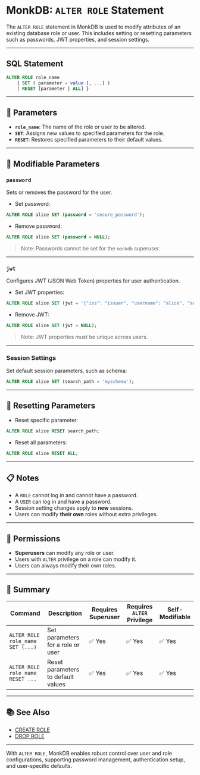 # MonkDB: `ALTER ROLE` Statement

The `ALTER ROLE` statement in MonkDB is used to modify attributes of an existing database role or user. This includes setting or resetting parameters such as passwords, JWT properties, and session settings.

---

## SQL Statement

```sql
ALTER ROLE role_name
    { SET ( parameter = value [, ...] )
    | RESET [parameter | ALL] }
```

---

## 🚀 Parameters

- **`role_name`**: The name of the role or user to be altered.
- **`SET`**: Assigns new values to specified parameters for the role.
- **`RESET`**: Restores specified parameters to their default values.

---

## 🔧 Modifiable Parameters

### `password`

Sets or removes the password for the user.

- Set password:

```sql
ALTER ROLE alice SET (password = 'secure_password');
```

- Remove password:

```sql
ALTER ROLE alice SET (password = NULL);
```

> Note: Passwords cannot be set for the `monkdb` superuser.

---

### `jwt`

Configures JWT (JSON Web Token) properties for user authentication.

- Set JWT properties:

```sql
ALTER ROLE alice SET (jwt = '{"iss": "issuer", "username": "alice", "aud": "audience"}');
```

- Remove JWT:

```sql
ALTER ROLE alice SET (jwt = NULL);
```

> Note: JWT properties must be unique across users.

---

### Session Settings

Set default session parameters, such as schema:

```sql
ALTER ROLE alice SET (search_path = 'myschema');
```

---

## 🔄 Resetting Parameters

- Reset specific parameter:

```sql
ALTER ROLE alice RESET search_path;
```

- Reset all parameters:

```sql
ALTER ROLE alice RESET ALL;
```

---

## 📋 Notes

- A `ROLE` cannot log in and cannot have a password.
- A `USER` can log in and have a password.
- Session setting changes apply to **new** sessions.
- Users can modify **their own** roles without extra privileges.

---

## 🔐 Permissions

- **Superusers** can modify any role or user.
- Users with `ALTER` privilege on a role can modify it.
- Users can always modify their own roles.

---

## 🏁 Summary

| Command                            | Description                             | Requires Superuser | Requires `ALTER` Privilege | Self-Modifiable |
|------------------------------------|-----------------------------------------|--------------------|-----------------------------|-----------------|
| `ALTER ROLE role_name SET (...)`   | Set parameters for a role or user       | ✅ Yes             | ✅ Yes                      | ✅ Yes          |
| `ALTER ROLE role_name RESET ...`   | Reset parameters to default values      | ✅ Yes             | ✅ Yes                      | ✅ Yes          |

---

## 📚 See Also

- [CREATE ROLE](./31_CREATE_ROLE.md)
- [DROP ROLE](./50_DROP_ROLE.md)

---

With `ALTER ROLE`, MonkDB enables robust control over user and role configurations, supporting password management, authentication setup, and user-specific defaults.
